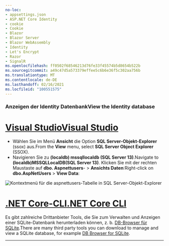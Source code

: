 ```yaml
---
no-loc:
- appsettings.json
- ASP.NET Core Identity
- cookie
- Cookie
- Blazor
- Blazor Server
- Blazor WebAssembly
- Identity
- Let's Encrypt
- Razor
- SignalR
ms.openlocfilehash: ff0502f68546213d76fe33f45574b5d8654b522b
ms.sourcegitcommit: a49c47d5a573379effee5c6b6e36f5c302aa756b
ms.translationtype: MT
ms.contentlocale: de-DE
ms.lasthandoff: 02/16/2021
ms.locfileid: "100551575"
---
```

### <a name="view-the-identity-database"></a><span data-ttu-id="974c3-101">Anzeigen der Identity Datenbank</span><span class="sxs-lookup"><span data-stu-id="974c3-101">View the Identity database</span></span>

# <a name="visual-studio"></a>[<span data-ttu-id="974c3-102">Visual Studio</span><span class="sxs-lookup"><span data-stu-id="974c3-102">Visual Studio</span></span>](#tab/visual-studio) 

* <span data-ttu-id="974c3-103">Wählen Sie im Menü **Ansicht** die Option **SQL Server-Objekt-Explorer** (ssox) aus.</span><span class="sxs-lookup"><span data-stu-id="974c3-103">From the **View** menu, select **SQL Server Object Explorer** (SSOX).</span></span>
* <span data-ttu-id="974c3-104">Navigieren Sie zu **(localdb) mssqllocaldb (SQL Server 13)**.</span><span class="sxs-lookup"><span data-stu-id="974c3-104">Navigate to **(localdb)MSSQLLocalDB(SQL Server 13)**.</span></span> <span data-ttu-id="974c3-105">Klicken Sie mit der rechten Maustaste auf **dbo. Aspnettusers**-  >  **Ansichts Daten**:</span><span class="sxs-lookup"><span data-stu-id="974c3-105">Right-click on **dbo.AspNetUsers** > **View Data**:</span></span>

![Kontextmenü für die aspnettusers-Tabelle in SQL Server-Objekt-Explorer](~/security/authentication/accconfirm/_static/ssox.png)

# <a name="net-core-cli"></a>[<span data-ttu-id="974c3-107">.NET Core-CLI</span><span class="sxs-lookup"><span data-stu-id="974c3-107">.NET Core CLI</span></span>](#tab/netcore-cli)

<span data-ttu-id="974c3-108">Es gibt zahlreiche Drittanbieter Tools, die Sie zum Verwalten und Anzeigen einer SQLite-Datenbank herunterladen können, z. b. [DB-Browser für SQLite](https://sqlitebrowser.org/).</span><span class="sxs-lookup"><span data-stu-id="974c3-108">There are many third party tools you can download to manage and view a SQLite database, for example [DB Browser for SQLite](https://sqlitebrowser.org/).</span></span>

---